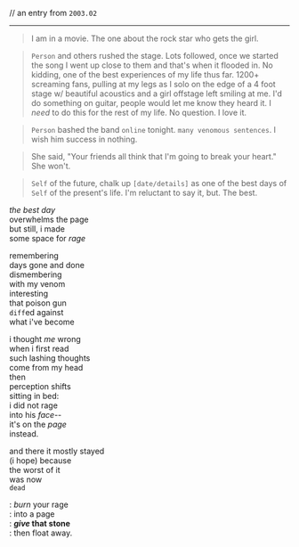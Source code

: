 // an entry from `2003.02`

---

> I am in a movie. The one about the rock star who gets the girl.

> `Person` and others rushed the stage. Lots followed, once we started the song I went up close to them and that's when it flooded in. No kidding, one of the best experiences of my life thus far. 1200+ screaming fans, pulling at my legs as I solo on the edge of a 4 foot stage w/ beautiful acoustics and a girl offstage left smiling at me. I'd do something on guitar, people would let me know they heard it. I _need_ to do this for the rest of my life. No question. I love it.

> `Person` bashed the band `online` tonight. `many venomous sentences`. I wish him success in nothing.

> She said, "Your friends all think that I'm going to break your heart." She won't.

> `Self` of the future, chalk up `[date/details]` as one of the best days of `Self` of the present's life. I'm reluctant to say it, but. The best.

_the best day_ \
overwhelms the page \
but still, i made  \
some space for _rage_

remembering \
days gone and done \
dismembering \
with my venom \
interesting \
that poison gun \
`diff`ed against \
what i've become

i thought _me_ wrong \
when i first read \
such lashing thoughts \
come from my head \
then \
perception shifts \
sitting in bed: \
i did not rage \
into his _face_-- \
it's on the _page_ \
instead.

and there it mostly stayed \
(i hope) because \
the worst of it \
was now \
`dead`

: _burn_ your rage \
: into a page \
: **_give_ that stone** \
: then float away.
